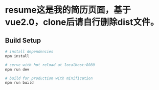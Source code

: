 # resume这是我的简历页面，基于vue2.0，clone后请自行删除dist文件。

## Build Setup

``` bash
# install dependencies
npm install

# serve with hot reload at localhost:8080
npm run dev

# build for production with minification
npm run build
```
